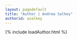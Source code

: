 ```yaml
---
layout: pagedefault
title: "Author | Andrew Salkey"
authorid: asalkey
---
```

{% include loadAuthor.html %}